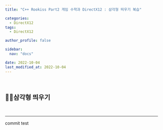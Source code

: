 ```yaml
---
title: "C++ Rookiss Part2 게임 수학과 DirectX12 : 삼각형 띄우기 복습"

categories:
  - DirectX12
tags:
  - DirectX12

author_profile: false

sidebar:
  nav: "docs"

date: 2022-10-04
last_modified_at: 2022-10-04
---
```


<br>


## 🙇‍♀️삼각형 띄우기

<br>


---

commit test